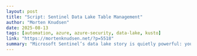 ```yaml
---
layout: post
title: "Script: Sentinel Data Lake Table Management"
author: "Morten Knudsen"
date: 2025-08-13
tags: [automation, azure, azure-security, data-lake, kusto]
link: "https://mortenknudsen.net/?p=5518"
summary: "Microsoft Sentinel’s data lake story is quietly powerful: you get fast, 90-day Analytics (Shortterm) for hunting and detections, plus scalable, ... Read more"
---
```

